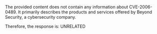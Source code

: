 The provided content does not contain any information about CVE-2006-0489. It primarily describes the products and services offered by Beyond Security, a cybersecurity company.

Therefore, the response is: UNRELATED